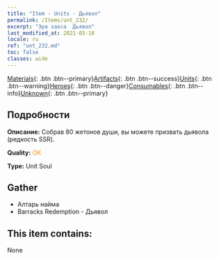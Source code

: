 ```yaml
---
title: "Item - Units - Дьявол"
permalink: /Items/unt_232/
excerpt: "Эра хаоса  Дьявол"
last_modified_at: 2021-03-18
locale: ru
ref: "unt_232.md"
toc: false
classes: wide
---
```

 [Materials](/ru/Items/){: .btn .btn--primary}[Artifacts](/ru/Items/Artifacts/){: .btn .btn--success}[Units](/ru/Items/Units/){: .btn .btn--warning}[Heroes](/ru/Items/Heroes/){: .btn .btn--danger}[Consumables](/ru/Items/Consumables/){: .btn .btn--info}[Unknown](/ru/Items/Unknown/){: .btn .btn--primary}

## Подробности
 **Описание:** Собрав 80 жетонов души, вы можете призвать дьявола (редкость SSR).

 **Quality:** <span style="color: #FF8C00">OK</span>

 **Type:** Unit Soul

## Gather

*    Алтарь найма 
*    Barracks Redemption - Дьявол 

## This item contains:

  None

